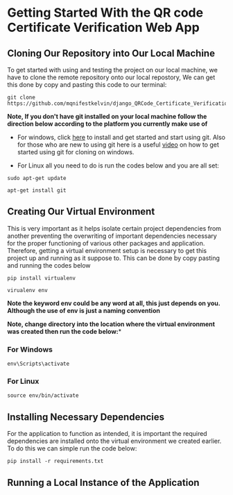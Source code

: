 # Getting Started With the QR code Certificate Verification Web App

## Cloning Our Repository into Our Local Machine
To get started with using and testing the project on our local machine, we have to clone the remote repository onto our local repostory, We can get this done by copy and pasting this code to our terminal:

```
git clone https://github.com/mqnifestkelvin/django_QRCode_Certificate_Verification_App.git
```

**Note, If you don't have git installed on your local machine follow the direction below according to the platform you currently make use of**
   * For windows, click [here](https://git-scm.com/download/win) to install and get started and start using git. Also for those who are new to using git here is a useful [video](https://www.simplilearn.com/tutorials/git-tutorial/git-installation-on-windows) on how to get started using git for cloning on windows.
   
   * For Linux all you need to do is run the codes below and you are all set:
    
```
sudo apt-get update
```

```
apt-get install git
```

## Creating Our Virtual Environment
This is very important as it helps isolate certain project dependencies from another preventing the overwriting of important dependencies necessary for the proper functioning of various other packages and application. Therefore, getting a virtual environment setup is necessary to get this project up and running as it suppose to. This can be done by copy pasting and running the codes below

```
pip install virtualenv
```

```
virualenv env
```
**Note the keyword env could be any word at all, this just depends on you. Although the use of env is just a naming convention**

**Note, change directory into the location where the virtual environment was created then run the code below:***

### For Windows
```
env\Scripts\activate
```

### For Linux
```
source env/bin/activate
```

## Installing Necessary Dependencies
For the application to function as intended, it is important the required dependencies are installed onto the virtual environment we created earlier. To do this we can simple run the code below:

```
pip install -r requirements.txt
```

## Running a Local Instance of the Application 
